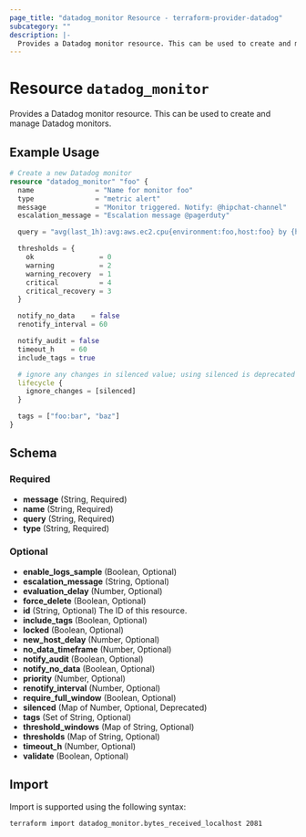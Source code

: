 ```yaml
---
page_title: "datadog_monitor Resource - terraform-provider-datadog"
subcategory: ""
description: |-
  Provides a Datadog monitor resource. This can be used to create and manage Datadog monitors.
---
```


# Resource `datadog_monitor`

Provides a Datadog monitor resource. This can be used to create and manage Datadog monitors.

## Example Usage

```terraform
# Create a new Datadog monitor
resource "datadog_monitor" "foo" {
  name               = "Name for monitor foo"
  type               = "metric alert"
  message            = "Monitor triggered. Notify: @hipchat-channel"
  escalation_message = "Escalation message @pagerduty"

  query = "avg(last_1h):avg:aws.ec2.cpu{environment:foo,host:foo} by {host} > 4"

  thresholds = {
    ok                = 0
    warning           = 2
    warning_recovery  = 1
    critical          = 4
    critical_recovery = 3
  }

  notify_no_data    = false
  renotify_interval = 60

  notify_audit = false
  timeout_h    = 60
  include_tags = true

  # ignore any changes in silenced value; using silenced is deprecated in favor of downtimes
  lifecycle {
    ignore_changes = [silenced]
  }

  tags = ["foo:bar", "baz"]
}
```

## Schema

### Required

- **message** (String, Required)
- **name** (String, Required)
- **query** (String, Required)
- **type** (String, Required)

### Optional

- **enable_logs_sample** (Boolean, Optional)
- **escalation_message** (String, Optional)
- **evaluation_delay** (Number, Optional)
- **force_delete** (Boolean, Optional)
- **id** (String, Optional) The ID of this resource.
- **include_tags** (Boolean, Optional)
- **locked** (Boolean, Optional)
- **new_host_delay** (Number, Optional)
- **no_data_timeframe** (Number, Optional)
- **notify_audit** (Boolean, Optional)
- **notify_no_data** (Boolean, Optional)
- **priority** (Number, Optional)
- **renotify_interval** (Number, Optional)
- **require_full_window** (Boolean, Optional)
- **silenced** (Map of Number, Optional, Deprecated)
- **tags** (Set of String, Optional)
- **threshold_windows** (Map of String, Optional)
- **thresholds** (Map of String, Optional)
- **timeout_h** (Number, Optional)
- **validate** (Boolean, Optional)

## Import

Import is supported using the following syntax:

```shell
terraform import datadog_monitor.bytes_received_localhost 2081
```
